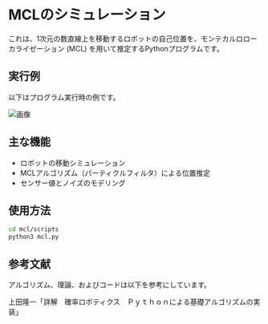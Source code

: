 # MCLのシミュレーション

これは、1次元の数直線上を移動するロボットの自己位置を、モンテカルロローカライゼーション (MCL) を用いて推定するPythonプログラムです。

## 実行例

以下はプログラム実行時の例です。

![画像](path/to/demo_image.png)

## 主な機能

- ロボットの移動シミュレーション
- MCLアルゴリズム（パーティクルフィルタ）による位置推定
- センサー値とノイズのモデリング

## 使用方法

  ```bash
  cd mcl/scripts
  python3 mcl.py
```

## 参考文献
アルゴリズム、理論、およびコードは以下を参考にしています。

上田隆一「詳解　確率ロボティクス　Ｐｙｔｈｏｎによる基礎アルゴリズムの実装」

